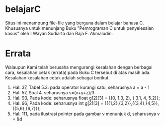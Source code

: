# belajarC
Situs ini menampung file-file yang berguna dalam belajar bahasa C.
Khususnya untuk menunjang Buku "Pemrograman C untuk penyelesaian kasus"
oleh I Wayan Sudiarta dan Raja F. Akmaludin.

# Errata
Walaupun Kami telah berusaha mengurangi kesalahan dengan berbagai cara, kesalahan cetak (errata) pada Buku C tersebut di atas masih ada. Kesalahan kesalahan cetak adalah sebagai berikut.

1) Hal. 37, Tabel 5.3: pada operator kurangi satu, seharusnya a = a - 1
2) Hal. 57, Soal 4. seharusnya s=(x+y+z)/3
3) Hal. 93, Pada kode: seharusnya float g[2][3] = {{0, 1.3, 2}, { 3.1, 4, 5.2}};  
4) Hal. 96, Pada kode: seharusnya int g[2][3] = {{{1,2},{3,2}},{{3,4},{4,5}},{{5,6},{6,7}}};  
5) Hal. 111, pada ilustrasi pointer pada gambar v menunjuk d, seharusnya v = &d

